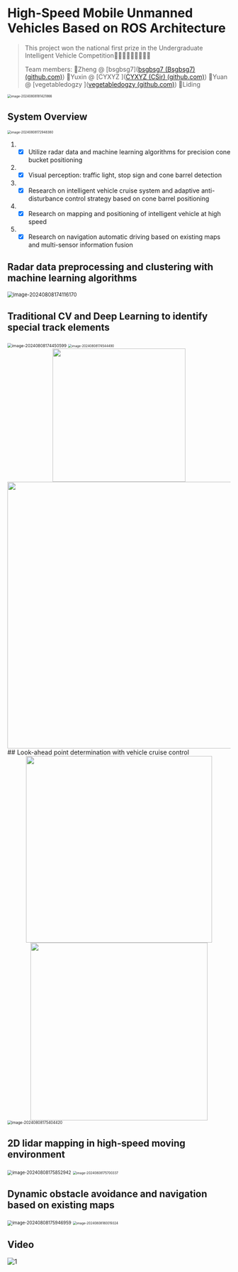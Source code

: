 # High-Speed Mobile Unmanned Vehicles Based on ROS Architecture

> This project won the national first prize in the Undergraduate Intelligent Vehicle Competition🥳🥳🥳😶‍🌫️😶‍🌫️😶‍🌫️
>
> Team members:   🥳Zheng @ [bsgbsg7]([bsgbsg7 (Bsgbsg7) (github.com)](https://github.com/bsgbsg7))   🥳Yuxin @ [CYXYZ ]([CYXYZ (CSir) (github.com)](https://github.com/CYXYZ))  🥳Yuan @ [vegetabledogzy ]([vegetabledogzy (github.com)](https://github.com/vegetabledogzy))  🥳Liding

<img src="README/image-20240808181421866.png" alt="image-20240808181421866" style="zoom:50%;" />

## System Overview

<img src="README/image-20240808172948380.png" alt="image-20240808172948380" style="zoom: 50%;" />

1. - [x] Utilize radar data and machine learning algorithms for precision cone bucket positioning
1. - [x] Visual perception: traffic light, stop sign and cone barrel detection
3. - [x] Research on intelligent vehicle cruise system and adaptive anti-disturbance control strategy based on cone barrel positioning
4. - [x] Research on mapping and positioning of intelligent vehicle at high speed
5. - [x] Research on navigation automatic driving based on existing maps and multi-sensor information fusion

## Radar data preprocessing and clustering with machine learning algorithms

<img src="README/image-20240808174116170.png" alt="image-20240808174116170" style="zoom:80%;" />

## Traditional CV and Deep Learning to identify special track elements

<img src="README/image-20240808174450599.png" alt="image-20240808174450599" style="zoom: 65%;" />

<img src="README/image-20240808174544490.png" alt="image-20240808174544490" style="zoom:50%;" />

<center class="half">
<img src="README/image-20240808174609876.png" width="300"/><img src="README/image-20240808174648337.png" width="600"/>
</center>
## Look-ahead point determination with vehicle cruise control

<center class="half">
<img src="README/image-20240808175149300.png" width="420"/><img src="README/image-20240808175231501.png" width="400"/>
</center>
<img src="README/image-20240808175404420.png" alt="image-20240808175404420" style="zoom:60%;" />

## 2D lidar mapping in high-speed moving environment

<img src="README/image-20240808175852942.png" alt="image-20240808175852942" style="zoom:70%;" />

<img src="README/image-20240808175700337.png" alt="image-20240808175700337" style="zoom:50%;" />

## Dynamic obstacle avoidance and navigation based on existing maps

<img src="README/image-20240808175946959.png" alt="image-20240808175946959" style="zoom:70%;" />

<img src="README/image-20240808180019324.png" alt="image-20240808180019324" style="zoom:50%;" />

## Video

![1](README/1.gif)
